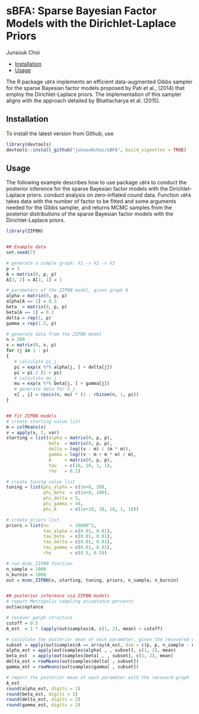 sBFA: Sparse Bayesian Factor Models with the Dirichlet-Laplace Priors
================
Junsouk Choi

- <a href="#installation" id="toc-installation">Installation</a>
- <a href="#usage" id="toc-usage">Usage</a>

The R package `sBFA` implements an efficient data-augmented Gibbs
sampler for the sparse Bayesian factor models proposed by Pati et al.,
(2014) that employ the Dirichlet-Laplace priors. The implementation of
this sampler aligns with the approach detailed by Bhattacharya et
al. (2015).

## Installation

To install the latest version from Github, use

``` r
library(devtools)
devtools::install_github("junsoukchoi/sBFA", build_vignettes = TRUE)
```

## Usage

The following example describes how to use package `sBFA` to conduct the
posterior inference for the sparse Bayesian factor models with the
Dirichlet-Laplace priors. conduct analysis on zero-inflated cound data.
Function `sBFA` takes data with the number of factor to be fitted and
some arguments needed for the Gibbs sampler, and returns MCMC samples
from the posterior distributions of the sparse Bayesian factor models
with the Dirichlet-Laplace priors.

``` r
library(ZIPBN)


## Example data
set.seed(7)

# generate a simple graph: X1 -> X2 -> X3
p = 3
A = matrix(0, p, p)
A[3, 2] = A[2, 1] = 1

# parameters of the ZIPBN model, given graph A
alpha = matrix(0, p, p)
alpha[A == 1] = 0.3
beta  = matrix(0, p, p)
beta[A == 1] = 0.2
delta = rep(1, p)
gamma = rep(1.5, p)

# generate data from the ZIPBN model
n = 200
x = matrix(0, n, p)
for (j in 1 : p)
{
   # calculate pi_j
   pi = exp(x %*% alpha[j, ] + delta[j])
   pi = pi / (1 + pi)
   # calculate mu_j
   mu = exp(x %*% beta[j, ] + gamma[j])
   # generate data for X_j
   x[ , j] = rpois(n, mu) * (1 - rbinom(n, 1, pi))
}


## fit ZIPBN models
# create starting value list
m = colMeans(x)
v = apply(x, 2, var)
starting = list(alpha = matrix(0, p, p),
                beta  = matrix(0, p, p),
                delta = log((v - m) / (m * m)),
                gamma = log((v - m + m * m) / m),
                A     = matrix(0, p, p),
                tau   = c(10, 10, 1, 1),
                rho   = 0.1)

# create tuning value list
tuning = list(phi_alpha = c(1e+8, 20),
              phi_beta  = c(1e+8, 100),
              phi_delta = 5,
              phi_gamma = 50,
              phi_A     = c(1e+10, 10, 10, 1, 10))

# create priors list
priors = list(nu        = 10000^2,
              tau_alpha = c(0.01, 0.01),
              tau_beta  = c(0.01, 0.01),
              tau_delta = c(0.01, 0.01),
              tau_gamma = c(0.01, 0.01),
              rho       = c(0.5, 0.5))

# run mcmc_ZIPBN function
n_sample = 2000
n_burnin = 1000
out = mcmc_ZIPBN(x, starting, tuning, priors, n_sample, n_burnin)


## posterior inference via ZIPBN models
# report Metropolis sampling acceptance percents
out$acceptance

# recover garph structure
cutoff = 0.5
A_est  = 1 * (apply(out$samples$A, c(1, 2), mean) > cutoff)

# calculate the posterior mean of each parameter, given the recovered graph 
subset = apply(out$samples$A == array(A_est, dim = c(p, p, n_sample - n_burnin)), 3, all)
alpha_est = apply(out$samples$alpha[ , , subset], c(1, 2), mean)
beta_est  = apply(out$samples$beta[ , , subset], c(1, 2), mean)
delta_est = rowMeans(out$samples$delta[ , subset])
gamma_est = rowMeans(out$samples$gamma[ , subset])

# report the posterior mean of each parameter with the recoverd graph
A_est
round(alpha_est, digits = 2)
round(beta_est, digits = 2)
round(delta_est, digits = 2)
round(gamma_est, digits = 2)
```
